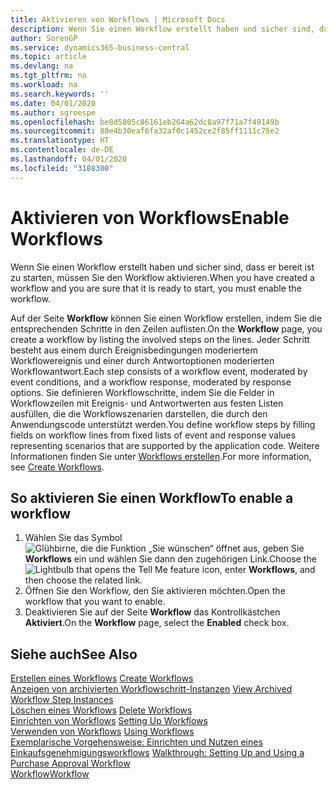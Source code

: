 ```yaml
---
title: Aktivieren von Workflows | Microsoft Docs
description: Wenn Sie einen Workflow erstellt haben und sicher sind, dass er bereit ist zu starten, müssen Sie den Workflow aktivieren.
author: SorenGP
ms.service: dynamics365-business-central
ms.topic: article
ms.devlang: na
ms.tgt_pltfrm: na
ms.workload: na
ms.search.keywords: ''
ms.date: 04/01/2020
ms.author: sgroespe
ms.openlocfilehash: be8d5805c86161eb264a62dc8a97f71a7f49149b
ms.sourcegitcommit: 88e4b30eaf6fa32af0c1452ce2f85ff1111c75e2
ms.translationtype: HT
ms.contentlocale: de-DE
ms.lasthandoff: 04/01/2020
ms.locfileid: "3188300"
---
```

# <a name="enable-workflows"></a><span data-ttu-id="9ab30-103">Aktivieren von Workflows</span><span class="sxs-lookup"><span data-stu-id="9ab30-103">Enable Workflows</span></span>
<span data-ttu-id="9ab30-104">Wenn Sie einen Workflow erstellt haben und sicher sind, dass er bereit ist zu starten, müssen Sie den Workflow aktivieren.</span><span class="sxs-lookup"><span data-stu-id="9ab30-104">When you have created a workflow and you are sure that it is ready to start, you must enable the workflow.</span></span>  

 <span data-ttu-id="9ab30-105">Auf der Seite **Workflow** können Sie einen Workflow erstellen, indem Sie die entsprechenden Schritte in den Zeilen auflisten.</span><span class="sxs-lookup"><span data-stu-id="9ab30-105">On the **Workflow** page, you create a workflow by listing the involved steps on the lines.</span></span> <span data-ttu-id="9ab30-106">Jeder Schritt besteht aus einem durch Ereignisbedingungen moderiertem Workflowereignis und einer durch Antwortoptionen moderierten Workflowantwort.</span><span class="sxs-lookup"><span data-stu-id="9ab30-106">Each step consists of a workflow event, moderated by event conditions, and a workflow response, moderated by response options.</span></span> <span data-ttu-id="9ab30-107">Sie definieren Workflowschritte, indem Sie die Felder in Workflowzeilen mit Ereignis- und Antwortwerten aus festen Listen ausfüllen, die die Workflowszenarien darstellen, die durch den Anwendungscode unterstützt werden.</span><span class="sxs-lookup"><span data-stu-id="9ab30-107">You define workflow steps by filling fields on workflow lines from fixed lists of event and response values representing scenarios that are supported by the application code.</span></span> <span data-ttu-id="9ab30-108">Weitere Informationen finden Sie unter [Workflows erstellen](across-how-to-create-workflows.md).</span><span class="sxs-lookup"><span data-stu-id="9ab30-108">For more information, see [Create Workflows](across-how-to-create-workflows.md).</span></span>  

## <a name="to-enable-a-workflow"></a><span data-ttu-id="9ab30-109">So aktivieren Sie einen Workflow</span><span class="sxs-lookup"><span data-stu-id="9ab30-109">To enable a workflow</span></span>  
1.  <span data-ttu-id="9ab30-110">Wählen Sie das Symbol ![Glühbirne, die die Funktion „Sie wünschen“ öffnet](media/ui-search/search_small.png "Tell Me-Funktion") aus, geben Sie **Workflows** ein und wählen Sie dann den zugehörigen Link.</span><span class="sxs-lookup"><span data-stu-id="9ab30-110">Choose the ![Lightbulb that opens the Tell Me feature](media/ui-search/search_small.png "Tell me what you want to do") icon, enter **Workflows**, and then choose the related link.</span></span>  
2.  <span data-ttu-id="9ab30-111">Öffnen Sie den Workflow, den Sie aktivieren möchten.</span><span class="sxs-lookup"><span data-stu-id="9ab30-111">Open the workflow that you want to enable.</span></span>  
3.  <span data-ttu-id="9ab30-112">Deaktivieren Sie auf der Seite **Workflow** das Kontrollkästchen **Aktiviert**.</span><span class="sxs-lookup"><span data-stu-id="9ab30-112">On the **Workflow** page, select the **Enabled** check box.</span></span>  

## <a name="see-also"></a><span data-ttu-id="9ab30-113">Siehe auch</span><span class="sxs-lookup"><span data-stu-id="9ab30-113">See Also</span></span>  
 <span data-ttu-id="9ab30-114">[Erstellen eines Workflows](across-how-to-create-workflows.md) </span><span class="sxs-lookup"><span data-stu-id="9ab30-114">[Create Workflows](across-how-to-create-workflows.md) </span></span>  
 <span data-ttu-id="9ab30-115">[Anzeigen von archivierten Workflowschritt-Instanzen](across-how-to-view-archived-workflow-step-instances.md) </span><span class="sxs-lookup"><span data-stu-id="9ab30-115">[View Archived Workflow Step Instances](across-how-to-view-archived-workflow-step-instances.md) </span></span>  
 <span data-ttu-id="9ab30-116">[Löschen eines Workflows](across-how-to-delete-workflows.md) </span><span class="sxs-lookup"><span data-stu-id="9ab30-116">[Delete Workflows](across-how-to-delete-workflows.md) </span></span>  
 <span data-ttu-id="9ab30-117">[Einrichten von Workflows](across-set-up-workflows.md) </span><span class="sxs-lookup"><span data-stu-id="9ab30-117">[Setting Up Workflows](across-set-up-workflows.md) </span></span>  
 <span data-ttu-id="9ab30-118">[Verwenden von Workflows](across-use-workflows.md) </span><span class="sxs-lookup"><span data-stu-id="9ab30-118">[Using Workflows](across-use-workflows.md) </span></span>  
 <span data-ttu-id="9ab30-119">[Exemplarische Vorgehensweise: Einrichten und Nutzen eines Einkaufsgenehmigungsworkflows](walkthrough-setting-up-and-using-a-purchase-approval-workflow.md) </span><span class="sxs-lookup"><span data-stu-id="9ab30-119">[Walkthrough: Setting Up and Using a Purchase Approval Workflow](walkthrough-setting-up-and-using-a-purchase-approval-workflow.md) </span></span>  
 [<span data-ttu-id="9ab30-120">Workflow</span><span class="sxs-lookup"><span data-stu-id="9ab30-120">Workflow</span></span>](across-workflow.md)   
